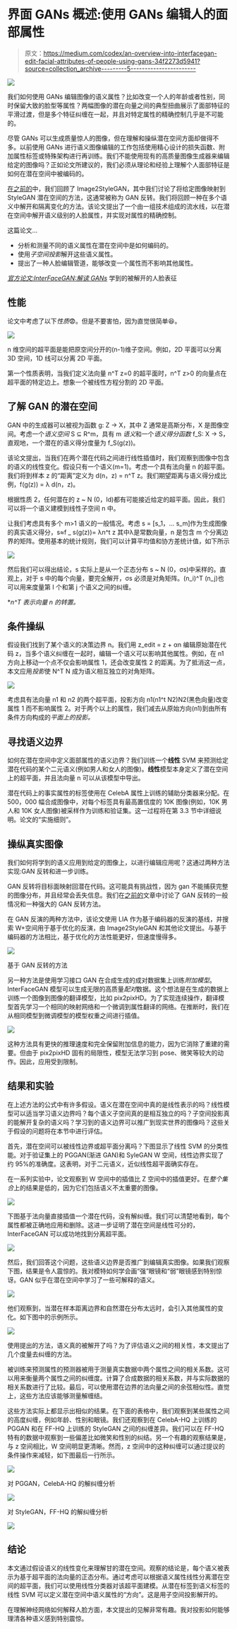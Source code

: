 # 界面 GANs 概述:使用 GANs 编辑人的面部属性

> 原文：<https://medium.com/codex/an-overview-into-interfacegan-edit-facial-attributes-of-people-using-gans-34f2273d5941?source=collection_archive---------5----------------------->

![](img/6452e3c6b1dc841e77a08492c4f414f1.png)

我们如何使用 GANs 编辑图像的语义属性？比如改变一个人的年龄或者性别，同时保留大致的脸型等属性？两幅图像的潜在向量之间的典型扭曲展示了面部特征的平滑过渡，但是多个特征纠缠在一起，并且对特定属性的精确控制几乎是不可能的。

尽管 GANs 可以生成质量惊人的图像，但在理解和操纵潜在空间方面却做得不多。以前使用 GANs 进行语义图像编辑的工作包括使用精心设计的损失函数、附加属性标签或特殊架构进行再训练。我们不能使用现有的高质量图像生成器来编辑给定的图像吗？正如论文所建议的，我们必须从理论和经验上理解个人面部特征是如何在潜在空间中被编码的。

[在之前的](/codex/how-to-edit-images-with-gans-controlling-the-latent-space-of-gans-afde630e53d1)中，我们回顾了 Image2StyleGAN，其中我们讨论了将给定图像映射到 StyleGAN 潜在空间的方法，这通常被称为 GAN 反转。我们将回顾一种在多个语义中解开和隔离变化的方法。该论文提出了一个由一组技术组成的流水线，以在潜在空间中解开语义级别的人脸属性，并实现对属性的精确控制。

这篇论文…

*   分析和测量不同的语义属性在潜在空间中是如何编码的。
*   使用*子空间投影*解开这些语义属性。
*   提出了一种人脸编辑管道，能够改变一个属性而不影响其他属性。

[*官方论文:InterFaceGAN:解读 GANs*](https://arxiv.org/pdf/2005.09635.pdf) 学到的被解开的人脸表征

## 性能

论文中考虑了以下*性质*😨。但是不要害怕，因为直觉很简单😆。

![](img/88e29ef261d28c7739be0d5b989dbf20.png)

n 维空间的超平面是能把原空间分开的(n-1)维子空间。例如，2D 平面可以分离 3D 空间，1D 线可以分离 2D 平面。

第一个性质表明，当我们定义法向量 n^T z=0 的超平面时，n^T z>0 的向量点在超平面的特定边上。想象一个被线性方程分割的 2D 平面。

## 了解 GAN 的潜在空间

GAN 中的生成器可以被视为函数 g: Z → X，其中 Z 通常是高斯分布，X 是图像空间。考虑一个*语义空间* S ⊆ R^m，具有 m *语义*和一个*语义得分函数* f_S: X → S，直观地，一个潜在的语义得分度量为 f_S(g(z))。

该论文提出，当我们在两个潜在代码之间进行线性插值时，我们观察到图像中包含的语义的线性变化。假设只有一个语义(m=1)。考虑一个具有法向量 n 的超平面。我们将到样本 z 的“距离”定义为 d(n，z) = n^T z。我们期望距离与语义得分成比例，f(g(z)) = λ d(n，z)。

根据性质 2，任何潜在的 z ~ N (0，Id)都有可能接近给定的超平面。因此，我们可以将一个语义建模到线性子空间 n 中。

让我们考虑具有多个 m>1 语义的一般情况。考虑 s = [s_1，… s_m]作为生成图像的真实语义得分，s≈f _ s(g(z))= λn^t z 其中λ是常数向量，n 是包含 m 个分离边界的矩阵。使用基本的统计规则，我们可以计算平均值和协方差统计值，如下所示

![](img/1e5b652a3735dc98c5feb0b6df68e94d.png)

然后我们可以得出结论，s 实际上是从一个正态分布 s ~ N (0，σs)中采样的。直观上，对于 s 中的每个向量，要完全解开，σs 必须是对角矩阵。(n_i)^T (n_j)也可以用来度量第 I 个和第 j 个语义之间的纠缠。

**n^T 表示向量 n 的转置。*

## 条件操纵

假设我们找到了某个语义的决策边界 n。我们用 z_edit = z + αn 编辑原始潜在代码 z，当多个语义纠缠在一起时，编辑一个语义可以影响其他属性。例如，在 n1 方向上移动一个点不仅会影响属性 1，还会改变属性 2 的距离。为了抵消这一点，本文应用*投影*使 N^T N 成为语义相互独立的对角矩阵。

![](img/3ec58b245c2eeb4d09af9ed14c05d0fb.png)

考虑具有法向量 n1 和 n2 的两个超平面，投影方向 n1(n1^t N2)N2(黑色向量)改变属性 1 而不影响属性 2。对于两个以上的属性，我们减去从原始方向(n1)到由所有条件方向构成的*平面上的投影。*

## 寻找语义边界

如何在潜在空间中定义面部属性的语义边界？我们训练一个**线性** SVM 来预测给定潜在代码的某个二元语义(例如男人和女人的图像)。**线性**模型本身定义了潜在空间上的超平面，并且法向量 n 可以从该模型中导出。

潜在代码上的事实属性的标签使用在 CelebA 属性上训练的辅助分类器来分配。在 500，000 幅合成图像中，对每个标签具有最高置信度的 10K 图像(例如，10K 男人和 10K 女人图像)被采样作为训练和验证集。这一过程将在第 3.3 节中详细说明。论文的“实施细则”。

## 操纵真实图像

我们如何将学到的语义应用到给定的图像上，以进行编辑应用呢？这通过两种方法实现:GAN 反转和进一步训练。

GAN 反转将目标面映射回潜在代码。这可能具有挑战性，因为 gan 不能捕获完整的图像分布，并且经常会丢失信息。我们在[之前的](/codex/how-to-edit-images-with-gans-controlling-the-latent-space-of-gans-afde630e53d1?source=your_stories_page-------------------------------------)文章中讨论了 GAN 反转的一般情况和一种强大的 GAN 反转方法。

在 GAN 反演的两种方法中，该论文使用 LIA 作为基于编码器的反演的基线，并搜索 W+空间用于基于优化的反演，由 Image2StyleGAN 和其他论文提出。与基于编码器的方法相比，基于优化的方法性能更好，但速度慢得多。

![](img/87787b749a006704e3843b8ea1b84861.png)

基于 GAN 反转的方法

另一种方法是使用学习接口 GAN 在合成生成的成对数据集上训练*附加模型*。InterFaceGAN 模型可以生成无限的高质量*配对*数据。这个想法是在生成的数据上训练一个图像到图像的翻译模型，比如 pix2pixHD。为了实现连续操作，翻译模型首先学习一个相同的映射网络和一个微调到属性翻译的网络。在推断时，我们在从相同模型到微调模型的模型权重之间进行插值。

![](img/5ee4ddb4197b07974564a3eb71c38153.png)

这种方法具有更快的推理速度和完全保留附加信息的能力，因为它消除了重建的需要。但由于 pix2pixHD 固有的局限性，模型无法学习到 pose、微笑等较大的动作。因此，应用受到限制。

## 结果和实验

在上述方法的公式中有许多假设。语义在潜在空间中真的是线性表示的吗？线性模型可以适当学习语义边界吗？每个语义子空间真的是相互独立的吗？子空间投影真的能解开复杂的语义吗？学习到的语义边界可以推广到现实世界的图像吗？这些关于假设的问题将在本节中进行评估。

首先，潜在空间可以被线性边界或超平面分离吗？下图显示了线性 SVM 的分类性能。对于验证集上的 PGGAN(渐进 GAN)和 SyleGAN W 空间，线性边界实现了约 95%的准确度。这表明，对于二元语义，近似线性超平面确实存在。

在一系列实验中，论文观察到 W 空间中的插值比 Z 空间中的插值更好。在*整个集合*上的结果是低的，因为它们包括语义不太重要的图像。

![](img/5b03c8284d4d8562766b65615371b2c3.png)

下图基于法向量直接插值一个潜在代码，没有解纠缠。我们可以清楚地看到，每个属性都被正确地应用和删除。这进一步证明了潜在空间是线性可分的，InterFaceGAN 可以成功地找到分离超平面。

![](img/063f3cc2225224e0d3e83bc2fb579249.png)

然后，我们回答这个问题，这些语义边界是否推广到编辑真实图像。如果我们观察下图，结果是令人震惊的。我对模特如何学会画“强”眼镜和“弱”眼镜感到特别惊讶。GAN 似乎在潜在空间中学习了一些可解释的语义。

![](img/6adb1d5f5f8d21d1510d95b2e514eaca.png)

他们观察到，当潜在样本距离边界和自然潜在分布太远时，会引入其他属性的变化。如下图中的示例所示。

![](img/80e7836eebed010f58124542ca115a38.png)

使用提出的方法，语义真的被解开了吗？为了评估语义之间的相关性，本文提出了几个度量去纠缠的方法。

被训练来预测属性的预测器被用于测量真实数据中两个属性之间的相关系数。这可以用来衡量两个属性之间的纠缠度。计算了合成数据的相关系数，并与实际数据的相关系数进行了比较。最后，可以使用潜在边界的法向量之间的余弦相似性。直觉上，这些方法应该能够测量解缠结。

这些方法实际上都显示出相似的结果。在下面的表格中，我们观察到某些属性之间的高度纠缠，例如年龄、性别和眼镜。我们还观察到在 CelebA-HQ 上训练的 PGGAN 和在 FF-HQ 上训练的 StyleGAN 之间的纠缠差异。我们可以在 FF-HQ 特有的数据中观察到一些偏差比如微笑和性别的纠结。另一个有趣的观察结果是，与 z 空间相比，W 空间明显更清晰。然而，z 空间中的这种纠缠可以通过提议的条件操作来减轻，如下图最后一行所示。

![](img/6e56fcca44271bad5dc1c37750ea0f05.png)

对 PGGAN，CelebA-HQ 的解纠缠分析

![](img/ce55e7d235c5227bb14aae245c460737.png)

对 StyleGAN，FF-HQ 的解纠缠分析

![](img/43aea69106e9e73f58d7cc5fe728012b.png)

## 结论

本文通过假设语义的线性变化来理解甘的潜在空间。观察的结论是，每个语义被表示为基于超平面的法向量的正态分布。通过考虑可以根据语义属性线性分离潜在空间的超平面，我们可以使用线性分类器对该超平面建模。从潜在标签到语义标签的线性 SVM 可以定义潜在空间中语义属性的“方向”。这是用子空间投影解开的。

在理解神经网络如何解释人脸方面，本文提出的见解非常有趣。我对投影如何能够理清各种语义感到特别震惊。
